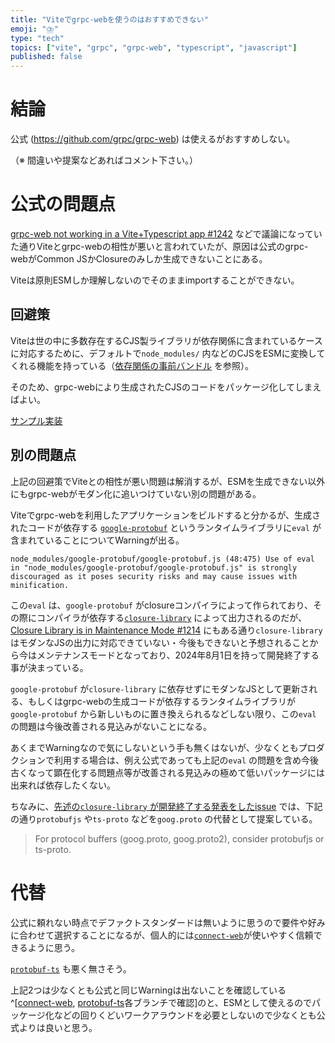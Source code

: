 ```yaml
---
title: "Viteでgrpc-webを使うのはおすすめできない"
emoji: "⛈️"
type: "tech"
topics: ["vite", "grpc", "grpc-web", "typescript", "javascript"]
published: false
---
```


# 結論

公式 (https://github.com/grpc/grpc-web) は使えるがおすすめしない。

（※ 間違いや提案などあればコメント下さい。）

# 公式の問題点

[grpc-web not working in a Vite+Typescript app #1242](https://github.com/grpc/grpc-web/issues/1242) などで議論になっていた通りViteとgrpc-webの相性が悪いと言われていたが、原因は公式のgrpc-webがCommon JSかClosureのみしか生成できないことにある。

Viteは原則ESMしか理解しないのでそのままimportすることができない。

## 回避策

Viteは世の中に多数存在するCJS製ライブラリが依存関係に含まれているケースに対応するために、デフォルトで`node_modules/` 内などのCJSをESMに変換してくれる機能を持っている（[依存関係の事前バンドル](https://ja.vitejs.dev/guide/dep-pre-bundling#%E4%BE%9D%E5%AD%98%E9%96%A2%E4%BF%82%E3%81%AE%E4%BA%8B%E5%89%8D%E3%83%8F%E3%82%99%E3%83%B3%E3%83%88%E3%82%99%E3%83%AB) を参照）。

そのため、grpc-webにより生成されたCJSのコードをパッケージ化してしまえばよい。

[サンプル実装](https://github.com/a2not/vite-grpc-web)

## 別の問題点

上記の回避策でViteとの相性が悪い問題は解消するが、ESMを生成できない以外にもgrpc-webがモダン化に追いつけていない別の問題がある。

Viteでgrpc-webを利用したアプリケーションをビルドすると分かるが、生成されたコードが依存する [`google-protobuf`](https://www.npmjs.com/package/google-protobuf) というランタイムライブラリに`eval` が含まれていることについてWarningが出る。

```
node_modules/google-protobuf/google-protobuf.js (48:475) Use of eval in "node_modules/google-protobuf/google-protobuf.js" is strongly discouraged as it poses security risks and may cause issues with minification.
```

この`eval` は、`google-protobuf` がclosureコンパイラによって作られており、その際にコンパイラが依存する[`closure-library`](https://github.com/google/closure-library/tree/master) によって出力されるのだが、[Closure Library is in Maintenance Mode #1214](https://github.com/google/closure-library/issues/1214) にもある通り`closure-library` はモダンなJSの出力に対応できていない・今後もできないと予想されることから今はメンテナンスモードとなっており、2024年8月1日を持って開発終了する事が決まっている。

`google-protobuf` が`closure-library` に依存せずにモダンなJSとして更新される、もしくはgrpc-webの生成コードが依存するランタイムライブラリが`google-protobuf` から新しいものに置き換えられるなどしない限り、この`eval` の問題は今後改善される見込みがないことになる。

あくまでWarningなので気にしないという手も無くはないが、少なくともプロダクションで利用する場合は、例え公式であっても上記の`eval` の問題を含め今後古くなって顕在化する問題点等が改善される見込みの極めて低いパッケージには出来れば依存したくない。

ちなみに、[先述の`closure-library` が開発終了する発表をしたissue](https://github.com/google/closure-library/issues/1214#issue-1973000284) では、下記の通り`protobufjs` や`ts-proto` などを`goog.proto` の代替として提案している。

> For protocol buffers (goog.proto, goog.proto2), consider protobufjs or ts-proto.

# 代替

公式に頼れない時点でデファクトスタンダードは無いように思うので要件や好みに合わせて選択することになるが、個人的には[`connect-web`](https://www.npmjs.com/package/@connectrpc/connect-web)が使いやすく信頼できるように思う。

[`protobuf-ts`](https://github.com/timostamm/protobuf-ts) も悪く無さそう。

上記2つは少なくとも公式と同じWarningは出ないことを確認している^[[connect-web](https://github.com/a2not/vite-grpc-web/tree/connect-web), [protobuf-ts](https://github.com/a2not/vite-grpc-web/tree/protobuf-ts)各ブランチで確認]のと、ESMとして使えるのでパッケージ化などの回りくどいワークアラウンドを必要としないので少なくとも公式よりは良いと思う。

